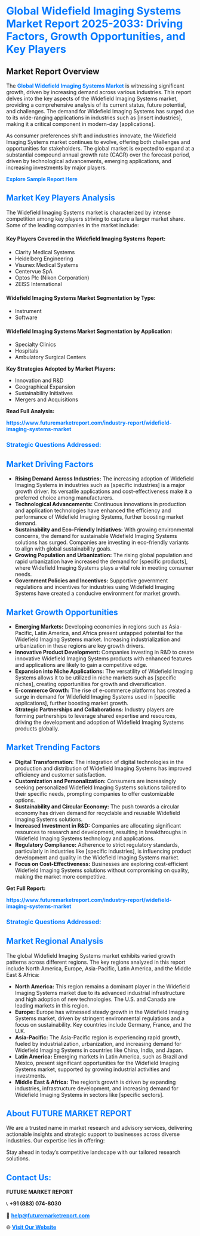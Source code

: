 <h1 style="color: #007BFF;">Global Widefield Imaging Systems Market Report 2025-2033: Driving Factors, Growth Opportunities, and Key Players</h1>

<section id="overview">
<h2>Market Report Overview</h2>
<p>The <a href="https://www.futuremarketreport.com/industry-report/widefield-imaging-systems-market" style="color: #007BFF; text-decoration: none;"><strong>Global Widefield Imaging Systems Market</strong></a> is witnessing significant growth, driven by increasing demand across various industries. This report delves into the key aspects of the Widefield Imaging Systems market, providing a comprehensive analysis of its current status, future potential, and challenges. The demand for Widefield Imaging Systems has surged due to its wide-ranging applications in industries such as [insert industries], making it a critical component in modern-day [applications].</p>
<p>As consumer preferences shift and industries innovate, the Widefield Imaging Systems market continues to evolve, offering both challenges and opportunities for stakeholders. The global market is expected to expand at a substantial compound annual growth rate (CAGR) over the forecast period, driven by technological advancements, emerging applications, and increasing investments by major players.</p>
</section>

<section id="overview">
<p><a href="https://www.futuremarketreport.com/request-sample/reportId=58448" style="color: #007BFF; text-decoration: none;"><strong>Explore Sample Report Here</strong></a></p>
</section>

<section id="key-players">
<h2 style="color: #007BFF;">Market Key Players Analysis</h2>
<p>The Widefield Imaging Systems market is characterized by intense competition among key players striving to capture a larger market share. Some of the leading companies in the market include:</p>
<h4>Key Players Covered in the Widefield Imaging Systems Report:</h4>
<ul><li>Clarity Medical Systems</li><li>Heidelberg Engineering</li><li>Visunex Medical Systems</li><li>Centervue SpA</li><li>Optos Plc (Nikon Corporation)</li><li>ZEISS International</li></ul>
<h4>Widefield Imaging Systems Market Segmentation by Type:</h4>
<ul><li>Instrument</li><li>Software</li></ul>

<h4>Widefield Imaging Systems Market Segmentation by Application:</h4>
<ul><li>Specialty Clinics</li><li>Hospitals</li><li>Ambulatory Surgical Centers</li></ul>
<p><strong>Key Strategies Adopted by Market Players:</strong></p>
<ul>
<li>Innovation and R&D</li>
<li>Geographical Expansion</li>
<li>Sustainability Initiatives</li>
<li>Mergers and Acquisitions</li>
</ul>
</section>

<section>
<p><strong>Read Full Analysis: </strong></p><a href="https://www.futuremarketreport.com/industry-report/widefield-imaging-systems-market" style="color: #007BFF; text-decoration: none;"><strong>https://www.futuremarketreport.com/industry-report/widefield-imaging-systems-market</strong></a>
<h3 style="color: #007BFF;">Strategic Questions Addressed:</h3>
</section>

<section id="driving-factors">
<h2 style="color: #007BFF;">Market Driving Factors</h2>
<ul>
<li><strong>Rising Demand Across Industries:</strong> The increasing adoption of Widefield Imaging Systems in industries such as [specific industries] is a major growth driver. Its versatile applications and cost-effectiveness make it a preferred choice among manufacturers.</li>
<li><strong>Technological Advancements:</strong> Continuous innovations in production and application technologies have enhanced the efficiency and performance of Widefield Imaging Systems, further boosting market demand.</li>
<li><strong>Sustainability and Eco-Friendly Initiatives:</strong> With growing environmental concerns, the demand for sustainable Widefield Imaging Systems solutions has surged. Companies are investing in eco-friendly variants to align with global sustainability goals.</li>
<li><strong>Growing Population and Urbanization:</strong> The rising global population and rapid urbanization have increased the demand for [specific products], where Widefield Imaging Systems plays a vital role in meeting consumer needs.</li>
<li><strong>Government Policies and Incentives:</strong> Supportive government regulations and incentives for industries using Widefield Imaging Systems have created a conducive environment for market growth.</li>
</ul>
</section>

<section id="growth-opportunities">
<h2 style="color: #007BFF;">Market Growth Opportunities</h2>
<ul>
<li><strong>Emerging Markets:</strong> Developing economies in regions such as Asia-Pacific, Latin America, and Africa present untapped potential for the Widefield Imaging Systems market. Increasing industrialization and urbanization in these regions are key growth drivers.</li>
<li><strong>Innovative Product Development:</strong> Companies investing in R&D to create innovative Widefield Imaging Systems products with enhanced features and applications are likely to gain a competitive edge.</li>
<li><strong>Expansion into Niche Applications:</strong> The versatility of Widefield Imaging Systems allows it to be utilized in niche markets such as [specific niches], creating opportunities for growth and diversification.</li>
<li><strong>E-commerce Growth:</strong> The rise of e-commerce platforms has created a surge in demand for Widefield Imaging Systems used in [specific applications], further boosting market growth.</li>
<li><strong>Strategic Partnerships and Collaborations:</strong> Industry players are forming partnerships to leverage shared expertise and resources, driving the development and adoption of Widefield Imaging Systems products globally.</li>
</ul>
</section>

<section id="trending-factors">
<h2 style="color: #007BFF;">Market Trending Factors</h2>
<ul>
<li><strong>Digital Transformation:</strong> The integration of digital technologies in the production and distribution of Widefield Imaging Systems has improved efficiency and customer satisfaction.</li>
<li><strong>Customization and Personalization:</strong> Consumers are increasingly seeking personalized Widefield Imaging Systems solutions tailored to their specific needs, prompting companies to offer customizable options.</li>
<li><strong>Sustainability and Circular Economy:</strong> The push towards a circular economy has driven demand for recyclable and reusable Widefield Imaging Systems solutions.</li>
<li><strong>Increased Investment in R&D:</strong> Companies are allocating significant resources to research and development, resulting in breakthroughs in Widefield Imaging Systems technology and applications.</li>
<li><strong>Regulatory Compliance:</strong> Adherence to strict regulatory standards, particularly in industries like [specific industries], is influencing product development and quality in the Widefield Imaging Systems market.</li>
<li><strong>Focus on Cost-Effectiveness:</strong> Businesses are exploring cost-efficient Widefield Imaging Systems solutions without compromising on quality, making the market more competitive.</li>
</ul>
</section>

<section>
<p><strong>Get Full Report: </strong></p><a href="https://www.futuremarketreport.com/industry-report/widefield-imaging-systems-market" style="color: #007BFF; text-decoration: none;"><strong>https://www.futuremarketreport.com/industry-report/widefield-imaging-systems-market</strong></a>
<h3 style="color: #007BFF;">Strategic Questions Addressed:</h3>
</section>


<section id="regional-analysis">
<h2 style="color: #007BFF;">Market Regional Analysis</h2>
<p>The global Widefield Imaging Systems market exhibits varied growth patterns across different regions. The key regions analyzed in this report include North America, Europe, Asia-Pacific, Latin America, and the Middle East & Africa:</p>
<ul>
<li><strong>North America:</strong> This region remains a dominant player in the Widefield Imaging Systems market due to its advanced industrial infrastructure and high adoption of new technologies. The U.S. and Canada are leading markets in this region.</li>
<li><strong>Europe:</strong> Europe has witnessed steady growth in the Widefield Imaging Systems market, driven by stringent environmental regulations and a focus on sustainability. Key countries include Germany, France, and the U.K.</li>
<li><strong>Asia-Pacific:</strong> The Asia-Pacific region is experiencing rapid growth, fueled by industrialization, urbanization, and increasing demand for Widefield Imaging Systems in countries like China, India, and Japan.</li>
<li><strong>Latin America:</strong> Emerging markets in Latin America, such as Brazil and Mexico, present significant opportunities for the Widefield Imaging Systems market, supported by growing industrial activities and investments.</li>
<li><strong>Middle East & Africa:</strong> The region’s growth is driven by expanding industries, infrastructure development, and increasing demand for Widefield Imaging Systems in sectors like [specific sectors].</li>
</ul>
</section>

<footer>
<h2 style="color: #007BFF;">About FUTURE MARKET REPORT</h2>
<p>We are a trusted name in market research and advisory services, delivering actionable insights and strategic support to businesses across diverse industries. Our expertise lies in offering:</p>

<p>Stay ahead in today’s competitive landscape with our tailored research solutions.</p>

<h2 style="color: #007BFF;">Contact Us:</h2>
<p><strong>FUTURE MARKET REPORT</strong></p>
<p>📞 <strong>+91 (883) 074-8030</strong></p>
<p>📧 <strong><a href="mailto:help@futuremarketreport.com" style="color: #007BFF;">help@futuremarketreport.com</a></strong></p>
<p>🌐 <strong><a href="https://www.futuremarketreport.com/" style="color: #007BFF;">Visit Our Website</a></strong></p>
</footer>